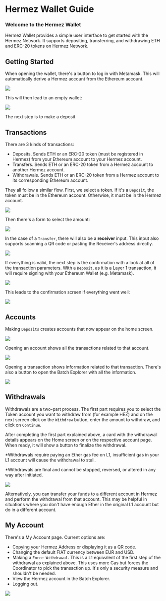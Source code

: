 # Hermez Wallet Guide

### Welcome to the Hermez Wallet

Hermez Wallet provides a simple user interface to get started with the Hermez Network. It supports depositing, transferring, and withdrawing ETH and ERC-20 tokens on Hermez Network. 

## Getting Started 

When opening the wallet, there's a button to log in with Metamask. This will automatically derive a Hermez account from the Ethereum account.

![](wallet/hw-login.png)

This will then lead to an empty wallet:

![](wallet/hw-empty.png)

The next step is to make a deposit

## Transactions

There are 3 kinds of transactions:

- Deposits. Sends ETH or an ERC-20 token (must be registered in Hermez) from your Ethereum account to your Hermez account.
- Transfers. Sends ETH or an ERC-20 token from a Hermez account to another Hermez account.
- Withdrawals. Sends ETH or an ERC-20 token from a Hermez account to its corresponding Ethereum account.

They all follow a similar flow. First, we select a token. If it's a `Deposit`, the token must be in the Ethereum account. Otherwise, it must be in the Hermez account.

![](wallet/hw-deposit-accounts.png)

Then there's a form to select the amount:

![](wallet/hw-deposit-form.png)

In the case of a `Transfer`, there will also be a **receiver** input. This input also supports scanning a QR code or pasting the Receiver's address directly.

![](wallet/hw-tx-form.png)

If everything is valid, the next step is the confirmation with a look at all of the transaction parameters. With a `Deposit`, as it is a Layer 1 transaction, it will require signing with your Ethereum Wallet (e.g. Metamask).

![](wallet/hw-deposit-overview.png)

This leads to the confirmation screen if everything went well:

![](wallet/hw-deposit-confirm)

## Accounts

Making `Deposits` creates accounts that now appear on the home screen.

![](wallet/hw-home.png)

Opening an account shows all the transactions related to that account.

![](wallet/hw-account.png)

Opening a transaction shows information related to that transaction. There's also a button to open the Batch Explorer with all the information.

![](wallet/hw-tx.png)

## Withdrawals

Withdrawals are a two-part process. The first part requires you to select the Token account you want to withdraw from (for example HEZ) and on the next screen click on the `Withdraw` button, enter the amount to withdraw, and click on `Continue`.

After completing the first part explained above, a card with the withdrawal details appears on the Home screen or on the respective account page. When ready, it will show a button to finalize the withdrawal.

*Withdrawals require paying an Ether gas fee on L1, insufficient gas in your L1 account will cause the withdrawal to stall. 

*Withdrawals are final and cannot be stopped, reversed, or altered in any way after initiated.  

![](wallet/hw-withdraw.png)

Alternatively, you can transfer your funds to a different account in Hermez and perform the withdrawal from that account. This may be helpful in situations where you don't have enough Ether in the original L1 account but do in a different account.

## My Account

There's a My Account page. Current options are:

- Copying your Hermez Address or displaying it as a QR code.
- Changing the default FIAT currency between EUR and USD.
- Making a `Force Withdrawal`. This is a L1 equivalent of the first step of the withdrawal as explained above. This uses more Gas but forces the Coordinator to pick the transaction up. It's only a security measure and shouldn't be needed.
- View the Hermez account in the Batch Explorer.
- Logging out.

![](wallet/hw-settings.png)
